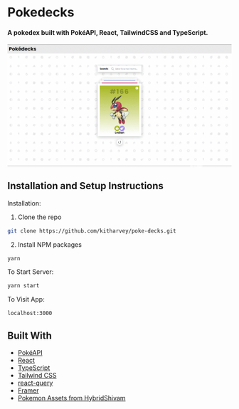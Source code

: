 # Pokedecks

#### A pokedex built with PokéAPI, React, TailwindCSS and TypeScript.

![GIF Screenshot](./src/Assets/screen.gif)


## Installation and Setup Instructions

Installation:

1. Clone the repo

```sh
git clone https://github.com/kitharvey/poke-decks.git

```
2. Install NPM packages

```sh
yarn
```


To Start Server:

```sh 
yarn start
```



To Visit App:

```sh 
localhost:3000
```


## Built With

- [PokéAPI](https://pokeapi.co/)
- [React](https://reactjs.org/)
- [TypeScript](https://www.typescriptlang.org/)
- [Tailwind CSS](https://tailwindcss.com/)
- [react-query](https://react-query.tanstack.com/)
- [Framer](https://www.framer.com/api/motion/)
- [Pokemon Assets from HybridShivam](https://github.com/HybridShivam/Pokemon)
